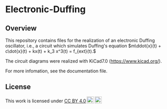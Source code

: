 # Electronic-Duffing

## Overview
This repository contains files for the realization of an electronic Duffing oscillator, i.e., a circuit which simulates Duffing's equation
    $m\ddot{x}(t) + c\dot{x}(t) + kx(t) + k_3 x^3(t) = f_{ext}(t).$

The circuit diagrams were realized with KiCad7.0 (https://www.kicad.org/).

For more infomation, see the documentation file.


## License

<p xmlns:cc="http://creativecommons.org/ns#" >This work is licensed under <a href="http://creativecommons.org/licenses/by/4.0/?ref=chooser-v1" target="_blank" rel="license noopener noreferrer" style="display:inline-block;">CC BY 4.0<img style="height:22px!important;margin-left:3px;vertical-align:text-bottom;" src="https://mirrors.creativecommons.org/presskit/icons/cc.svg?ref=chooser-v1"><img style="height:22px!important;margin-left:3px;vertical-align:text-bottom;" src="https://mirrors.creativecommons.org/presskit/icons/by.svg?ref=chooser-v1"></a></p>
